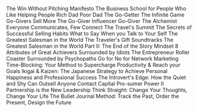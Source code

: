 The Win Without Pitching Manifesto
The Business School for People Who Like Helping People
Rich Dad Poor Dad
The Go-Getter
The Infinite Game
Go-Givers Sell More
The Go-Giver Influencer
Go-Giver
The Alchemist
Everyone Communicates, Few Connect
The Travel's Summit
The Secrets of Successful Selling Habits
What to Say When you Talk to Your Self
The Greatest Salesman in the World
The Traveler's Gift
Soundtracks
The Greatest Salesman in the World Part II: The End of the Story
Mindset
8 Attributes of Great Achievers
Surrounded by Idiots
The Entrepreneur Roller Coaster
Surrounded by Psychopaths
Go for No for Network Marketing
Time-Blocking: Your Method to Supercharge Productivity & Reach your Goals
Ikigai & Kaizen: The Japanese Strategy to Achieve Personal Happiness and Professional Success
The Introvert's Edge: How the Quiet and Shy Can Outsell Anyone
Contact Capital
Pro-sumer Power II
Partnership is the New Leadership
Think Straight: Change Your Thoughts, Change Your Life
The Bullet Journal Method: Track the Past, Order the Present, Design the Future
